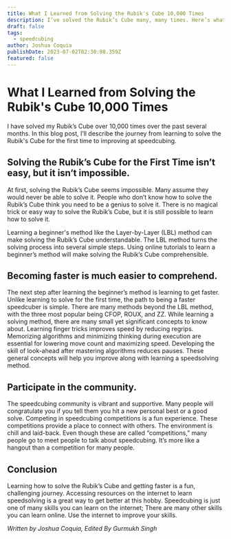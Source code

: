 ```yaml
---
title: What I Learned from Solving the Rubik's Cube 10,000 Times
description: I’ve solved the Rubik’s Cube many, many times. Here’s what I learned.
draft: false
tags:
  - speedcubing
author: Joshua Coquia
publishDate: 2023-07-02T02:30:08.359Z
featured: false
---
```


# What I Learned from Solving the Rubik's Cube 10,000 Times

I have solved my Rubik’s Cube over 10,000 times over the past several months. In this blog post, I’ll describe the journey from learning to solve the Rubik's Cube for the first time to improving at speedcubing.

## Solving the Rubik’s Cube for the First Time isn’t easy, but it isn’t impossible.

At first, solving the Rubik’s Cube seems impossible. Many assume they would never be able to solve it. People who don’t know how to solve the Rubik’s Cube think you need to be a genius to solve it. There is no magical trick or easy way to solve the Rubik’s Cube, but it is still possible to learn how to solve it.

Learning a beginner's method like the Layer-by-Layer (LBL) method can make solving the Rubik’s Cube understandable. The LBL method turns the solving process into several simple steps. Using online tutorials to learn a beginner’s method will make solving the Rubik’s Cube comprehensible.

## Becoming faster is much easier to comprehend.

The next step after learning the beginner’s method is learning to get faster. Unlike learning to solve for the first time, the path to being a faster speedcuber is simple. There are many methods beyond the LBL method, with the three most popular being CFOP, ROUX, and ZZ. While learning a solving method, there are many small yet significant concepts to know about. Learning finger tricks improves speed by reducing regrips. Memorizing algorithms and minimizing thinking during execution are essential for lowering move count and maximizing speed. Developing the skill of look-ahead after mastering algorithms reduces pauses. These general concepts will help you improve along with learning a speedsolving method.

## Participate in the community.

The speedcubing community is vibrant and supportive. Many people will congratulate you if you tell them you hit a new personal best or a good solve. Competing in speedcubing competitions is a fun experience. These competitions provide a place to connect with others. The environment is chill and laid-back. Even though these are called “competitions,” many people go to meet people to talk about speedcubing. It’s more like a hangout than a competition for many people.

## Conclusion

Learning how to solve the Rubik’s Cube and getting faster is a fun, challenging journey. Accessing resources on the internet to learn speedsolving is a great way to get better at this hobby. Speedcubing is just one of many skills you can learn on the internet; There are many other skills you can learn online. Use the internet to improve your skills.

_Written by Joshua Coquia, Edited By Gurmukh Singh_
